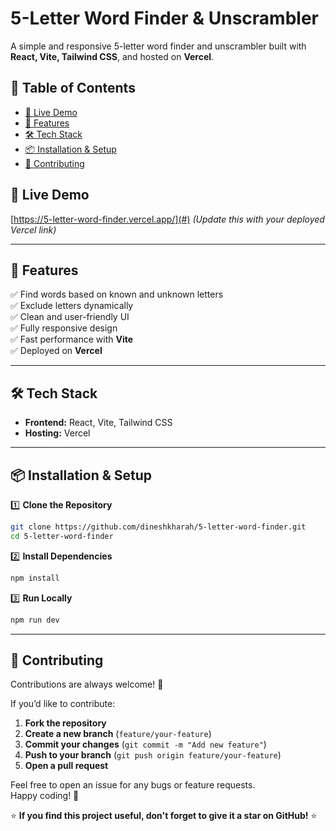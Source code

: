 # **5-Letter Word Finder & Unscrambler**

A simple and responsive 5-letter word finder and unscrambler built with **React, Vite, Tailwind CSS**, and hosted on **Vercel**.

## 📖 **Table of Contents**

- [🚀 Live Demo](#-live-demo)
- [📌 Features](#-features)
- [🛠️ Tech Stack](#-tech-stack)
- [📦 Installation & Setup](#-installation--setup)
- [🤝 Contributing](#-contributing)

## 🚀 **Live Demo**

[https://5-letter-word-finder.vercel.app/](#) _(Update this with your deployed Vercel link)_

---

## 📌 **Features**

✅ Find words based on known and unknown letters  
✅ Exclude letters dynamically  
✅ Clean and user-friendly UI  
✅ Fully responsive design  
✅ Fast performance with **Vite**  
✅ Deployed on **Vercel**

---

## 🛠️ **Tech Stack**

- **Frontend:** React, Vite, Tailwind CSS
- **Hosting:** Vercel

---

## 📦 **Installation & Setup**

1️⃣ **Clone the Repository**

```sh
git clone https://github.com/dineshkharah/5-letter-word-finder.git
cd 5-letter-word-finder
```

2️⃣ **Install Dependencies**

```sh
npm install
```

️3️⃣ **Run Locally**

```sh
npm run dev
```

---

## 🤝 **Contributing**

Contributions are always welcome! 🚀

If you’d like to contribute:

1. **Fork the repository**
2. **Create a new branch** (`feature/your-feature`)
3. **Commit your changes** (`git commit -m "Add new feature"`)
4. **Push to your branch** (`git push origin feature/your-feature`)
5. **Open a pull request**

Feel free to open an issue for any bugs or feature requests.  
Happy coding! 🎉

⭐ **If you find this project useful, don't forget to give it a star on GitHub!** ⭐
